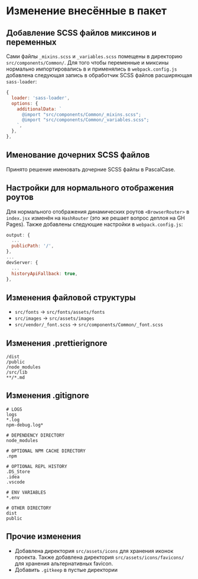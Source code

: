 # Изменение внесённые в пакет

## Добавление SCSS файлов миксинов и переменных

Сами файлы ```_mixins.scss``` и ```_variables.scss``` помещены в директорию ```src/components/Common/```.
Для того чтобы переменные и миксины нормально импортировались в и применялись в ```webpack.config.js``` добавлена следующая запись в обработчик SCSS файлов расширяющая ```sass-loader```:

```javascript
{
  loader: 'sass-loader',
  options: {
    additionalData: `
      @import "src/components/Common/_mixins.scss";
      @import "src/components/Common/_variables.scss";
    `,
  },
},
```

## Именование дочерних SCSS файлов

Принято решение именовать дочерние SCSS файлы в PascalCase.

## Настройки для нормального отображения роутов

Для нормального отображения динамических роутов ```<BrowserRouter>``` в ```index.jsx``` изменён на ```HashRouter``` (это же решает вопрос деплоя на GH Pages). Также добавлены следующие настройки в ```webpack.config.js```:

```javascript
output: {
  ...
  publicPath: '/',
},
...
devServer: {
  ...
  historyApiFallback: true,
},
```

## Изменения файловой структуры

- `src/fonts` -> `src/fonts/assets/fonts`
- `src/images` -> `src/assets/images`
- `src/vendor/_font.scss` -> `src/components/Common/_font.scss`

## Изменения .prettierignore

```plaintext
/dist
/public
/node_modules
/src/lib
**/*.md
```

## Изменения .gitignore

```plaintext
# LOGS
logs
*.log
npm-debug.log*

# DEPENDENCY DIRECTORY
node_modules

# OPTIONAL NPM CACHE DIRECTORY
.npm

# OPTIONAL REPL HISTORY
.DS_Store
.idea
.vscode

# ENV VARIABLES
*.env

# OTHER DIRECTORY
dist
public
```

## Прочие изменения

- Добавлена директория `src/assets/icons` для хранения иконок проекта. Также добавлена директория `src/assets/icons/favicons/` для хранения альтернативных favicon.
- Добавить `.gitkeep` в пустые директории

